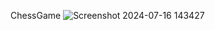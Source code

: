 ChessGame
![Screenshot 2024-07-16 143427](https://github.com/user-attachments/assets/3c17f264-9b78-400b-ac5d-ffd7fde747be)
